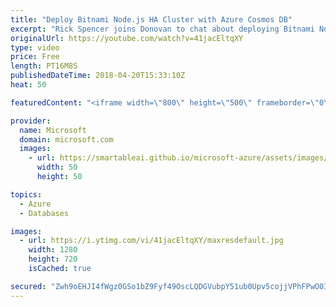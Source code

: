 ```yaml
---
title: "Deploy Bitnami Node.js HA Cluster with Azure Cosmos DB"
excerpt: "Rick Spencer joins Donovan to chat about deploying Bitnami Node.js High Availability with Azure Cosmos DB, a free listing in Azure Marketplace that uses ARM to automatically spin up a three-node Node.js cluster behind a load balancer with a shared file system and Azure Cosmos DB integration. See how"
originalUrl: https://youtube.com/watch?v=41jacEltqXY
type: video
price: Free
length: PT16M8S
publishedDateTime: 2018-04-20T15:33:10Z
heat: 50

featuredContent: "<iframe width=\"800\" height=\"500\" frameborder=\"0\" src=\"https://www.youtube.com/embed/41jacEltqXY\" allow=\"accelerometer; autoplay; encrypted-media; gyroscope; picture-in-picture\" allowfullscreen></iframe>"

provider:
  name: Microsoft
  domain: microsoft.com
  images:
    - url: https://smartableai.github.io/microsoft-azure/assets/images/organizations/microsoft.com-50x50.jpg
      width: 50
      height: 50

topics:
  - Azure
  - Databases

images:
  - url: https://i.ytimg.com/vi/41jacEltqXY/maxresdefault.jpg
    width: 1280
    height: 720
    isCached: true

secured: "Zwh9oEHJI4fWgz0GSo1bZ9Fyf49OscLQDGVubpY51ub0Upv5cojjVPhFPwO0IZiQhnMdirchfPInelk9KhLZHvnvguVvq3inZgH9xZiXTJFpYSAJe9jfsrCo60hH0KxiGjlBzNc2sLqIEfVSblIrs0kGSG3djvBwvR4Qt+1X0icfKeU4bvctm/nT3En2k5VDy/aspSXm9dzTBe26g9TjsXxN9fC4nkDW0JCoDDdFQtflSI337WKprfK4ks3OP3Bow4NMJ6Oz2lLIqIIJZ2g5F/IQqehsA77P3o60zdwlNVV+uSzo4YHDGNUf0Bon3NlmKGRdpgWhC/3iXpk1IvZ8pERsO9HqdN47UaRX87pg/iPZSexKJ+Zj3nUJsy05sF2jFneAgwvpTSg+9P8n78R6cHB+LHuFkpYPrywbDsHXc6w=;hSCGEl7BbT5H0QmzEVlGCA=="
---
```


